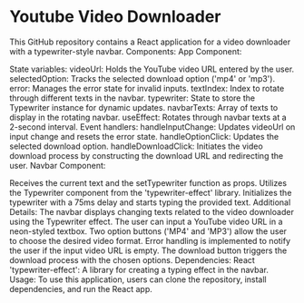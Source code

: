 # Youtube Video Downloader
This GitHub repository contains a React application for a video downloader with a typewriter-style navbar.
Components:
App Component:

State variables:
videoUrl: Holds the YouTube video URL entered by the user.
selectedOption: Tracks the selected download option ('mp4' or 'mp3').
error: Manages the error state for invalid inputs.
textIndex: Index to rotate through different texts in the navbar.
typewriter: State to store the Typewriter instance for dynamic updates.
navbarTexts: Array of texts to display in the rotating navbar.
useEffect: Rotates through navbar texts at a 2-second interval.
Event handlers:
handleInputChange: Updates videoUrl on input change and resets the error state.
handleOptionClick: Updates the selected download option.
handleDownloadClick: Initiates the video download process by constructing the download URL and redirecting the user.
Navbar Component:

Receives the current text and the setTypewriter function as props.
Utilizes the Typewriter component from the 'typewriter-effect' library.
Initializes the typewriter with a 75ms delay and starts typing the provided text.
Additional Details:
The navbar displays changing texts related to the video downloader using the Typewriter effect.
The user can input a YouTube video URL in a neon-styled textbox.
Two option buttons ('MP4' and 'MP3') allow the user to choose the desired video format.
Error handling is implemented to notify the user if the input video URL is empty.
The download button triggers the download process with the chosen options.
Dependencies:
React
'typewriter-effect': A library for creating a typing effect in the navbar.
Usage:
To use this application, users can clone the repository, install dependencies, and run the React app.
